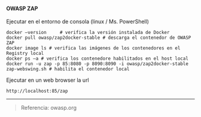 #### OWASP ZAP

Ejecutar en el entorno de consola (linux / Ms. PowerShell)

    docker –version     # verifica la versión instalada de Docker  
    docker pull owasp/zap2docker-stable # descarga el contenedor de OWASP ZAP
    docker image ls # verifica las imágenes de los contenedores en el Registry local
    docker ps –a # verifica los contenedore habilitados en el host local
    docker run -u zap -p 85:8080 -p 8090:8090 -i owasp/zap2docker-stable zap-webswing.sh # habilita el contenedor local

Ejecutar en un web browser la url  

    http://localhost:85/zap
_______________________________________

> Referencia: owasp.org
